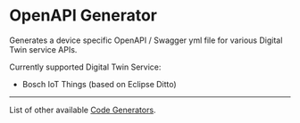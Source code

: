 # OpenAPI Generator

Generates a device specific OpenAPI / Swagger yml file for various Digital Twin service APIs. 

Currently supported Digital Twin Service:

* Bosch IoT Things (based on Eclipse Ditto)

----------
List of other available [Code Generators](../Readme.md).